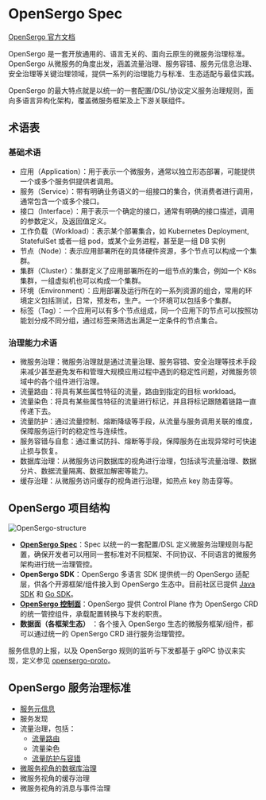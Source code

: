 # OpenSergo Spec

[OpenSergo 官方文档](https://opensergo.io/zh-cn/docs/what-is-opensergo/intro/)

OpenSergo 是一套开放通用的、语言无关的、面向云原生的微服务治理标准。OpenSergo 从微服务的角度出发，涵盖流量治理、服务容错、服务元信息治理、安全治理等关键治理领域，提供一系列的治理能力与标准、生态适配与最佳实践。

OpenSergo 的最大特点就是以统一的一套配置/DSL/协议定义服务治理规则，面向多语言异构化架构，覆盖微服务框架及上下游关联组件。

## 术语表

### 基础术语

* 应用（Application）：用于表示一个微服务，通常以独立形态部署，可能提供一个或多个服务供提供者调用。
* 服务（Service）：带有明确业务语义的一组接口的集合，供消费者进行调用，通常包含一个或多个接口。
* 接口（Interface）：用于表示一个确定的接口，通常有明确的接口描述，调用的参数定义，及返回值定义。
* 工作负载（Workload）：表示某个部署集合，如 Kubernetes Deployment, StatefulSet 或者一组 pod，或某个业务进程，甚至是一组 DB 实例
* 节点（Node）：表示应用部署所在的具体硬件资源，多个节点可以构成一个集群。
* 集群（Cluster）：集群定义了应用部署所在的一组节点的集合，例如一个 K8s 集群，一组虚拟机也可以构成一个集群。
* 环境（Environment）：应用部署及运行所在的一系列资源的组合，常用的环境定义包括测试，日常，预发布，生产。一个环境可以包括多个集群。
* 标签（Tag）：一个应用可以有多个节点组成，同一个应用下的节点可以按照功能划分成不同分组，通过标签来筛选出满足一定条件的节点集合。

### 治理能力术语

* 微服务治理：微服务治理就是通过流量治理、服务容错、安全治理等技术手段来减少甚至避免发布和管理大规模应用过程中遇到的稳定性问题，对微服务领域中的各个组件进行治理。
* 流量路由：将具有某些属性特征的流量，路由到指定的目标 workload。
* 流量染色：将具有某些属性特征的流量进行标记，并且将标记跟随着链路一直传递下去。
* 流量防护：通过流量控制、熔断降级等手段，从流量与服务调用关联的维度，保障服务运行时的稳定性与连续性。
* 服务容错与自愈：通过重试防抖、熔断等手段，保障服务在出现异常时可快速止损与恢复。
* 数据库治理：从微服务访问数据库的视角进行治理，包括读写流量治理、数据分片、数据流量隔离、数据加解密等能力。
* 缓存治理：从微服务访问缓存的视角进行治理，如热点 key 防击穿等。

## OpenSergo 项目结构

![OpenSergo-structure](./images/opensergo-project-structure.jpg)

* [**OpenSergo Spec**](https://github.com/opensergo/opensergo-specification)：Spec 以统一的一套配置/DSL 定义微服务治理规则与配置，确保开发者可以用同一套标准对不同框架、不同协议、不同语言的微服务架构进行统一治理管控。
* **OpenSergo SDK**：OpenSergo 多语言 SDK 提供统一的 OpenSergo 适配层，供各个开源框架/组件接入到 OpenSergo 生态中。目前社区已提供 [Java SDK](https://github.com/opensergo/opensergo-java-sdk) 和 [Go SDK](https://github.com/opensergo/opensergo-go-sdk)。
* [**OpenSergo 控制面**](https://github.com/opensergo/opensergo-control-plane)：OpenSergo 提供 Control Plane 作为 OpenSergo CRD 的统一管控组件，承载配置转换与下发的职责。
* **数据面（各框架生态）** ：各个接入 OpenSergo 生态的微服务框架/组件，都可以通过统一的 OpenSergo CRD 进行服务治理管控。

服务信息的上报，以及 OpenSergo 规则的监听与下发都基于 gRPC 协议来实现，定义参见 [opensergo-proto](https://github.com/opensergo/opensergo-proto)。

## OpenSergo 服务治理标准

* [服务元信息](./service-metadata.md)
* 服务发现
* 流量治理，包括：
  * [流量路由](./traffic-routing.md)
  * 流量染色
  * [流量防护与容错](./fault-tolerance.md)
* [微服务视角的数据库治理](./database.md)
* 微服务视角的缓存治理
* 微服务视角的消息与事件治理
